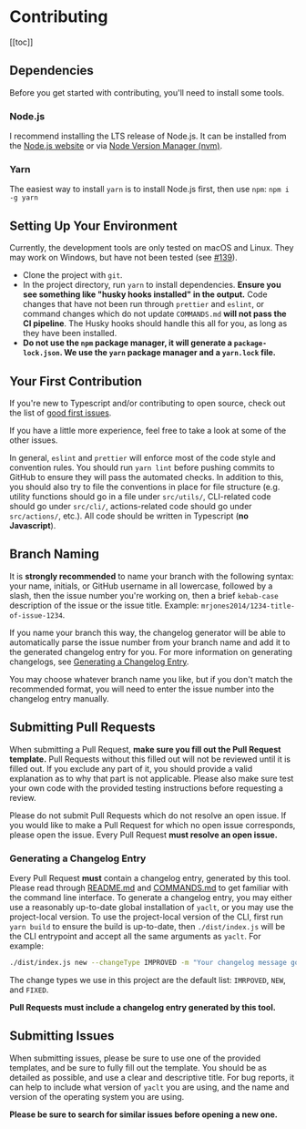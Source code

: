 # Contributing

[[toc]]

## Dependencies

Before you get started with contributing, you'll need to install some tools.

### Node.js

I recommend installing the LTS release of Node.js. It can be installed from the [Node.js website](https://nodejs.org/) or via [Node Version Manager (nvm)](https://github.com/nvm-sh/nvm).

### Yarn

The easiest way to install `yarn` is to install Node.js first, then use `npm`: `npm i -g yarn`

## Setting Up Your Environment

Currently, the development tools are only tested on macOS and Linux. They may work on Windows, but have not been tested (see [#139](https://github.com/mrjones2014/yaclt/issues/139)).

- Clone the project with `git`.
- In the project directory, run `yarn` to install dependencies. **Ensure you see something like "husky hooks installed" in the output.** Code changes that have not been run through `prettier` and `eslint`, or command changes which do not update `COMMANDS.md` **will not pass the CI pipeline**. The Husky hooks should handle this all for you, as long as they have been installed.
- **Do not use the `npm` package manager, it will generate a `package-lock.json`. We use the `yarn` package manager and a `yarn.lock` file.**

## Your First Contribution

If you're new to Typescript and/or contributing to open source, check out the list of [good first issues](https://github.com/mrjones2014/yaclt/issues?q=is%3Aissue+is%3Aopen+label%3A%22good+first+issue%22).

If you have a little more experience, feel free to take a look at some of the other issues.

In general, `eslint` and `prettier` will enforce most of the code style and convention rules. You should run `yarn lint` before pushing commits to GitHub to ensure they will pass the automated checks. In addition to this, you should also try to file the conventions
in place for file structure (e.g. utility functions should go in a file under `src/utils/`, CLI-related code should go under `src/cli/`, actions-related code should go under `src/actions/`, etc.). All code should be written
in Typescript (**no Javascript**).

## Branch Naming

It is **strongly recommended** to name your branch with the following syntax: your name, initials, or GitHub username in all lowercase, followed by a slash, then the issue number you're working on, then a brief `kebab-case`
description of the issue or the issue title. Example: `mrjones2014/1234-title-of-issue-1234`.

If you name your branch this way, the changelog generator will be able to automatically parse the issue number from your branch name and add it to the generated changelog entry for you. For more information
on generating changelogs, see [Generating a Changelog Entry](#generating-a-changelog-entry).

You may choose whatever branch name you like, but if you don't match the recommended format, you will need to enter the issue number into the changelog entry manually.

## Submitting Pull Requests

When submitting a Pull Request, **make sure you fill out the Pull Request template.** Pull Requests without this filled out will not be reviewed until it is filled out. If you exclude any part of it,
you should provide a valid explanation as to why that part is not applicable. Please also make sure test your own code with the provided testing instructions before requesting a review.

Please do not submit Pull Requests which do not resolve an open issue. If you would like to make a Pull Request for which no open issue corresponds, please open the issue. Every Pull Request **must resolve an open issue.**

### Generating a Changelog Entry

Every Pull Request **must** contain a changelog entry, generated by this tool. Please read through [README.md](./README.md) and [COMMANDS.md](./COMMANDS.md) to get familiar with the command line interface.
To generate a changelog entry, you may either use a reasonably up-to-date global installation of `yaclt`, or you may use the project-local version. To use the project-local version of the CLI, first run
`yarn build` to ensure the build is up-to-date, then `./dist/index.js` will be the CLI entrypoint and accept all the same arguments as `yaclt`. For example:

```sh
./dist/index.js new --changeType IMPROVED -m "Your changelog message goes here"
```

The change types we use in this project are the default list: `IMRPOVED`, `NEW`, and `FIXED`.

**Pull Requests must include a changelog entry generated by this tool.**

## Submitting Issues

When submitting issues, please be sure to use one of the provided templates, and be sure to fully fill out the template. You should be as detailed as possible, and use a clear and descriptive title.
For bug reports, it can help to include what version of `yaclt` you are using, and the name and version of the operating system you are using.

**Please be sure to search for similar issues before opening a new one.**
